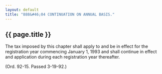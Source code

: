 ```yaml
---
layout: default 
title: "888&#46;04 CONTINUATION ON ANNUAL BASIS."
---
```


{{ page.title }}
----------------

The tax imposed by this chapter shall apply to and be in effect for the
registration year commencing January 1, 1993 and shall continue in
effect and application during each registration year thereafter.

(Ord. 92-15. Passed 3-19-92.)
